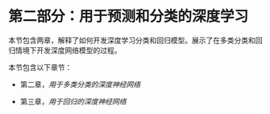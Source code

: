 # 第二部分：用于预测和分类的深度学习

本节包含两章，解释了如何开发深度学习分类和回归模型。展示了在多类分类和回归情境下开发深度网络模型的过程。

本节包含以下章节：

+   第二章，*用于多类分类的深度神经网络*

+   第三章，*用于回归的深度神经网络*

